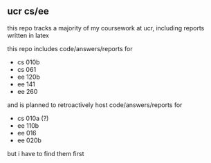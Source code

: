## ucr cs/ee
this repo tracks a majority of my coursework at ucr, including reports written in latex

this repo includes code/answers/reports for
- cs 010b
- cs 061
- ee 120b
- ee 141
- ee 260

and is planned to retroactively host code/answers/reports for
- cs 010a (?)
- ee 110b
- ee 016
- ee 020b

but i have to find them first
